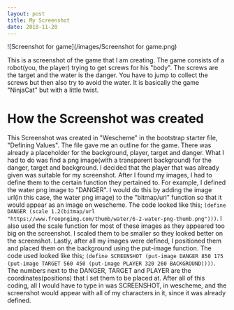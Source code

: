 ```yaml
---
layout: post
title: My Screenshot
date: 2018-11-20
---
```


![Screenshot for game](/images/Screenshot for game.png)

This is a screenshot of the game that I am creating. The game consists of a robot(you, the player) trying to get screws for his "body". The screws are the target and the water is the danger. You have to jump to collect the screws but then also try to avoid the water. It is basically the game "NinjaCat" but with a little twist.

# How the Screenshot was created

This Screenshot was created in "Wescheme" in the bootstrap starter file, "Defining Values". The file gave me an outline for the game. There was already a placeholder for the background, player, target and danger. What I had to do was find a png image(with a transparent background) for the danger, target and background. I decided that the player that was already given was suitable for my screenshot. After I found my images, I had to define them to the certain function they pertained to. For example, I defined the water png image to "DANGER". I would do this by adding the image url(in this case, the water png image) to the "bitmap/url" function so that it would appear as an image on wescheme. The code looked like this; ```(define DANGER (scale 1.2(bitmap/url "https://www.freepngimg.com/thumb/water/6-2-water-png-thumb.png")))```. I also used the scale function for most of these images as they appeared too big on the screenshot. I scaled them to be smaller so they looked better on the screenshot. Lastly, after all my images were defined, I positioned them and placed them on the background using the put-image function. The code used looked like this; ```(define SCREENSHOT (put-image DANGER 850 175 (put-image TARGET 560 450 (put-image PLAYER 320 260 BACKGROUND))))```. The numbers next to the DANGER, TARGET and PLAYER are the coordinates(positions) that I set them to be placed at.  After all of this coding, all I would have to type in was SCREENSHOT, in wescheme, and the screenshot would appear with all of my characters in it, since it was already defined.



      
      

